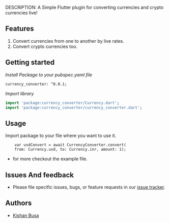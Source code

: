 <!--
This README describes the package. If you publish this package to pub.dev,
this README's contents appear on the landing page for your package.

For information about how to write a good package README, see the guide for
[writing package pages](https://dart.dev/guides/libraries/writing-package-pages).

For general information about developing packages, see the Dart guide for
[creating packages](https://dart.dev/guides/libraries/create-library-packages)
and the Flutter guide for
[developing packages and plugins](https://flutter.dev/developing-packages).
-->

DESCRIPTION: A Simple Flutter plugin for converting currencies and crypto currencies live!

## Features

1. Convert currencies from one to another by live rates.
2. Convert crypto currencies too.

## Getting started

*Install Package to your pubspec.yaml file*

```
currency_converter: ^0.0.1;
```

*Import library*

```dart
import 'package:currency_converter/Currency.dart';
import 'package:currency_converter/currency_converter.dart';
```


## Usage

Import package to your file where you want to use it.

```
    var usdConvert = await CurrencyConverter.convert(
    from: Currency.usd, to: Currency.inr, amount: 1);
```

- for more checkout the example file.

## Issues And feedback
- Please file specific issues, bugs, or feature requests in our [issue tracker](https://github.com/KishanBusa8/currency_converter/issues).

## Authors
- [Kishan Busa](https://github.com/KishanBusa8)